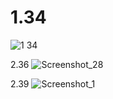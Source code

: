 # 1.34
![1 34](https://user-images.githubusercontent.com/85027066/199031725-d33d50b0-f464-4f8c-9e02-748ac077145a.png)

2.36
![Screenshot_28](https://user-images.githubusercontent.com/85027066/199047057-f02ab92b-d4e0-4b0e-b2f4-92714f09d444.png)

2.39
![Screenshot_1](https://user-images.githubusercontent.com/85027066/195114746-2c475823-17ce-41b3-881e-4fcedfb71130.png)
